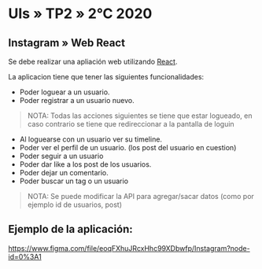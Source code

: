 # UIs » TP2 » 2°C 2020

## Instagram » Web React

Se debe realizar una apliación web utilizando [React](https://es.reactjs.org/).

La aplicacion tiene que tener las siguientes funcionalidades:

* Poder loguear a un usuario.
* Poder registrar a un usuario nuevo.

> NOTA: Todas las acciones siguientes se tiene que estar logueado, en caso contrario se tiene que redireccionar a la pantalla de loguin

* Al loguearse con un usuario ver su timeline.
* Poder ver el perfil de un usuario. (los post del usuario en cuestion)
* Poder seguir a un usuario
* Poder dar like a los post de los usuarios.
* Poder dejar un comentario.
* Poder buscar un tag o un usuario

> NOTA: Se puede modificar la API para agregar/sacar datos (como por ejemplo id de usuarios, post)

## Ejemplo de la aplicación:

https://www.figma.com/file/eoqFXhuJRcxHhc99XDbwfp/Instagram?node-id=0%3A1
